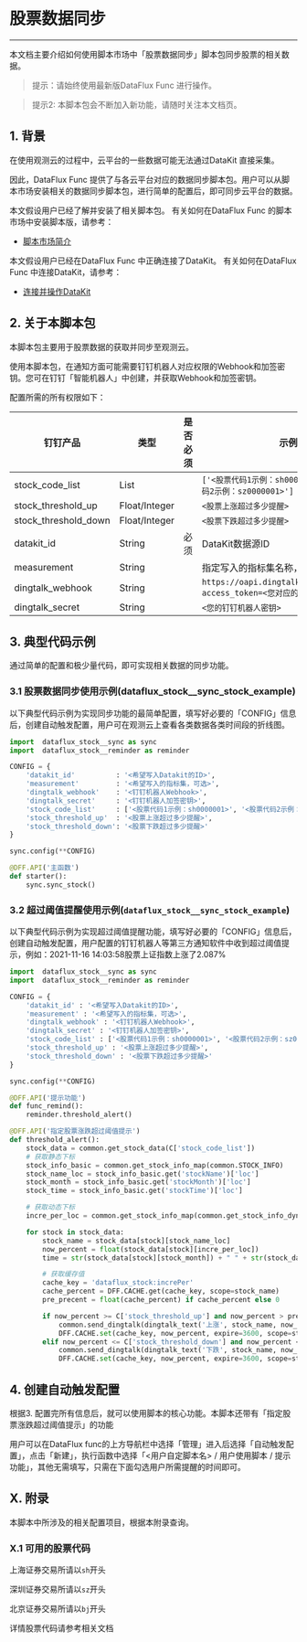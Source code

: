 # 股票数据同步
---


本文档主要介绍如何使用脚本市场中「股票数据同步」脚本包同步股票的相关数据。

> 提示：请始终使用最新版DataFlux Func 进行操作。

> 提示2: 本脚本包会不断加入新功能，请随时关注本文档页。

## 1. 背景

在使用观测云的过程中，云平台的一些数据可能无法通过DataKit 直接采集。

因此，DataFlux Func 提供了与各云平台对应的数据同步脚本包。用户可以从脚本市场安装相关的数据同步脚本包，进行简单的配置后，即可同步云平台的数据。

本文假设用户已经了解并安装了相关脚本包。
有关如何在DataFlux Func 的脚本市场中安装脚本版，请参考：

- [脚本市场简介](https://docs.guance.com/dataflux-func/script-market-intro)

本文假设用户已经在DataFlux Func 中正确连接了DataKit。
有关如何在DataFlux Func 中连接DataKit，请参考：

- [连接并操作DataKit](https://docs.guance.com/dataflux-func/connect-to-datakit)

## 2. 关于本脚本包

本脚本包主要用于股票数据的获取并同步至观测云。

使用本脚本包，在通知方面可能需要钉钉机器人对应权限的Webhook和加签密钥。您可在钉钉「智能机器人」中创建，并获取Webhook和加签密钥。

配置所需的所有权限如下：

| 钉钉产品             | 类型          | 是否必须 | 示例                                                                          |
| -------------------- | ------------- | -------- | ----------------------------------------------------------------------------- |
| stock_code_list      | List          |          | `['<股票代码1示例：sh0000001>', '<股票代码2示例：sz0000001>']`                |
| stock_threshold_up   | Float/Integer |          | `<股票上涨超过多少提醒>`                                                      |
| stock_threshold_down | Float/Integer |          | `<股票下跌超过多少提醒>`                                                      |
| datakit_id           | String        | 必须     | DataKit数据源ID                                                               |
| measurement          | String        |          | 指定写入的指标集名称，默认：`"股票数据"`                                      |
| dingtalk_webhook     | String        |          | `https://oapi.dingtalk.com/robot/send?access_token=<您对应的钉钉机器人token>` |
| dingtalk_secret      | String        |          | `<您的钉钉机器人密钥>`                                                        |

## 3. 典型代码示例

通过简单的配置和极少量代码，即可实现相关数据的同步功能。

### 3.1 股票数据同步使用示例(dataflux_stock__sync_stock_example)

以下典型代码示例为实现同步功能的最简单配置，填写好必要的「CONFIG」信息后，创建自动触发配置，用户可在观测云上查看各类数据各类时间段的折线图。

```python
import  dataflux_stock__sync as sync
import  dataflux_stock__reminder as reminder

CONFIG = {
    'datakit_id'          : '<希望写入Datakit的ID>',
    'measurement'         : '<希望写入的指标集，可选>',
    'dingtalk_webhook'    : '<钉钉机器人Webhook>',
    'dingtalk_secret'     : '<钉钉机器人加签密钥>',
    'stock_code_list'     : ['<股票代码1示例：sh0000001>', '<股票代码2示例：sz0000001>'],
    'stock_threshold_up'  : '<股票上涨超过多少提醒>',
    'stock_threshold_down': '<股票下跌超过多少提醒>'
}

sync.config(**CONFIG)

@DFF.API('主函数')
def starter():
    sync.sync_stock()
```

### 3.2 超过阈值提醒使用示例(`dataflux_stock__sync_stock_example`)

以下典型代码示例为实现超过阈值提醒功能，填写好必要的「CONFIG」信息后，创建自动触发配置，用户配置的钉钉机器人等第三方通知软件中收到超过阈值提示，例如：2021-11-16 14:03:58股票上证指数上涨了2.087%

```python
import  dataflux_stock__sync as sync
import  dataflux_stock__reminder as reminder

CONFIG = {
    'datakit_id' : '<希望写入Datakit的ID>',
    'measurement' : '<希望写入的指标集，可选>',
    'dingtalk_webhook' : '<钉钉机器人Webhook>',
    'dingtalk_secret' : '<钉钉机器人加签密钥>',
    'stock_code_list' : ['<股票代码1示例：sh0000001>', '<股票代码2示例：sz0000001>'],
    'stock_threshold_up' : '<股票上涨超过多少提醒>',
    'stock_threshold_down' : '<股票下跌超过多少提醒>'
}

sync.config(**CONFIG)

@DFF.API('提示功能')
def func_remind():
    reminder.threshold_alert()
```

```python
@DFF.API('指定股票涨跌超过阈值提示')
def threshold_alert():
    stock_data = common.get_stock_data(C['stock_code_list'])
    # 获取静态下标
    stock_info_basic = common.get_stock_info_map(common.STOCK_INFO)
    stock_name_loc = stock_info_basic.get('stockName')['loc']
    stock_month = stock_info_basic.get('stockMonth')['loc']
    stock_time = stock_info_basic.get('stockTime')['loc']

    # 获取动态下标
    incre_per_loc = common.get_stock_info_map(common.get_stock_info_dynamic()).get('increPer')['loc']

    for stock in stock_data:
        stock_name = stock_data[stock][stock_name_loc]
        now_percent = float(stock_data[stock][incre_per_loc])
        time = str(stock_data[stock][stock_month]) + " " + str(stock_data[stock][stock_time])

        # 获取缓存值
        cache_key = 'dataflux_stock:increPer'
        cache_percent = DFF.CACHE.get(cache_key, scope=stock_name)
        pre_precent = float(cache_percent) if cache_percent else 0

        if now_percent >= C['stock_threshold_up'] and now_percent > pre_precent:
            common.send_dingtalk(dingtalk_text('上涨', stock_name, now_percent, time))
            DFF.CACHE.set(cache_key, now_percent, expire=3600, scope=stock_name)
        elif now_percent <= C['stock_threshold_down'] and now_percent < pre_precent:
            common.send_dingtalk(dingtalk_text('下跌', stock_name, now_percent, time))
            DFF.CACHE.set(cache_key, now_percent, expire=3600, scope=stock_name)
```

## 4. 创建自动触发配置

根据3. 配置完所有信息后，就可以使用脚本的核心功能。本脚本还带有「指定股票涨跌超过阈值提示」的功能

用户可以在DataFlux func的上方导航栏中选择「管理」进入后选择「自动触发配置」，点击「新建」，执行函数中选择「<用户自定脚本名> / 用户使用脚本 / 提示功能」，其他无需填写，只需在下面勾选用户所需提醒的时间即可。

## X. 附录

本脚本中所涉及的相关配置项目，根据本附录查询。

### X.1 可用的股票代码

上海证券交易所请以`sh`开头

深圳证券交易所请以`sz`开头

北京证券交易所请以`bj`开头

详情股票代码请参考相关文档
